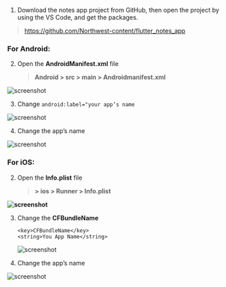 
1. Download the notes app project from GitHub, then open the project by using the VS Code, and get the packages.

> https://github.com/Northwest-content/flutter_notes_app

### For **Android**:

2.  Open the **AndroidManifest.xml** file

    > **Android > src > main > Androidmanifest.xml**

![screenshot](https://lh6.googleusercontent.com/r0RfUXuSq0XVnd3-1GH0mnCzB5JE_GyF85nBNSpFKco1oUdvGK_twYNIsVnYJ2ncBhSuA2Jt-91I7Wssd1sA7uc_KuSUZiDulyMNZCR0ZU8Pv_z7xmCkEZXPGzo433D_5oATiZd8)

3. Change `android:label="your app’s name`

![screenshot](https://lh4.googleusercontent.com/cX9l9R2QxIn35JnhtstWjdqkoK2kwZdE4meGdGCry4iSk-s6XupaRSguqXMiAI2JjtVb1plG-ARdX1FkCs7xIEZ3_lC57WJJX79iccmv2LrdbAGL4COCUlE-1nGTru5_5JZueebw)

4. Change the app’s name

![screenshot](https://lh3.googleusercontent.com/P8hqQ4BOBcCVi4bpPmf6y-nxiQczizQpPJu0KiLTBKIdKPJaFixXKNfuKRk_-Jm5RIoCLQi2i96rkHD-_F7H-f0BzPOjgvJuc4mV3HyCF8C39EfSn5MyW4IhFGWofOCesaLuNmiM)

### For **iOS**:

2.  Open the **Info.plist** file

    > **> ios > Runner > Info.plist**

**![screenshot](https://lh5.googleusercontent.com/mezLt34-6O9yN2Xk6K8hKDXjgdIQC4o7d-Xmy-4ChyvXduXp5S8VM4MwsEtSgIQeKgVbB8RJSxlsoGy2963ScpL9A1oZhPa0_wMV5SfVibMVIGcBFVMg2f3j94VW5BxAjT_fpQsC)**

3. Change the **CFBundleName**

   ```
   <key>CFBundleName</key>
   <string>You App Name</string>
   ```

   ![screenshot](https://lh3.googleusercontent.com/n1SVb5uNlwXy6m-I0kt9MaxcDwr2SVblgWVl_PElc2Jm1n6sh2jWIOkBy3UVk8E-tgxGh0ZILazOQ_MtEcarY7CB11aca3thcahkzYJ0sxiib4IsfnK-xr5GYbLAUE9zaprcOAyW)

4. Change the app’s name

![screenshot](https://lh5.googleusercontent.com/zGFsxiKuhUcTpDtkWLJsRbB5lv6Dzb3Y0NGuj38UnaeeZyOBZQY24pAa3cUYM8Gs-H1RkVBT6ssmO1kxeij9RfoXGuYURcLPZqhCUmjKUVJiXQHJFPzmlg1AWOz1WCIcp4sCzWdR)
